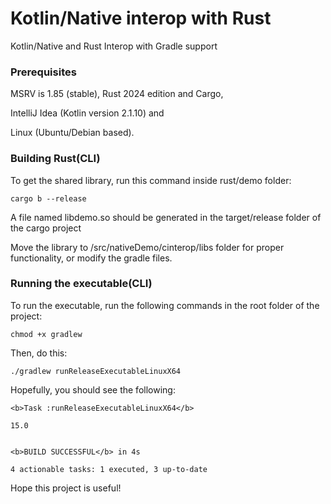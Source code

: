 # Kotlin/Native interop with Rust

Kotlin/Native and Rust Interop with Gradle support

### Prerequisites
MSRV is 1.85 (stable), Rust 2024 edition and Cargo,
 
IntelliJ Idea (Kotlin version 2.1.10) and

Linux (Ubuntu/Debian based).

### Building Rust(CLI)
To get the shared library, run this command inside rust/demo folder:

```
cargo b --release
```

A file named libdemo.so should be generated in the
target/release folder of the cargo project

Move the library to /src/nativeDemo/cinterop/libs folder for proper functionality,
or modify the gradle files.

### Running the executable(CLI)
To run the executable, run the following commands
in the root folder of the project:

```
chmod +x gradlew
```

Then, do this:

```
./gradlew runReleaseExecutableLinuxX64
```

Hopefully, you should see the following:

```console
<b>Task :runReleaseExecutableLinuxX64</b>

15.0


<b>BUILD SUCCESSFUL</b> in 4s

4 actionable tasks: 1 executed, 3 up-to-date
```


Hope this project is useful!

